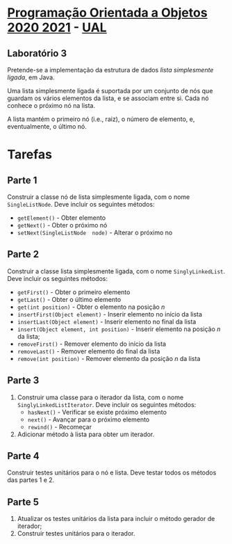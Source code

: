 # [Programação Orientada a Objetos 2020 2021](https://elearning.ual.pt/course/view.php?id`2334) - [UAL](https://autonoma.pt/)

## Laboratório 3

Pretende-se a implementação da estrutura de dados *lista simplesmente ligada*, em Java.

Uma lista simplesmente ligada é suportada por um conjunto de nós que guardam os vários elementos da lista, e se associam entre si. Cada nó conhece o próximo nó na lista.

A lista mantém o primeiro nó (i.e., raiz), o número de elemento, e, eventualmente, o último nó.

# Tarefas

## Parte 1

Construir a classe nó de lista simplesmente ligada, com o nome `SingleListNode`. Deve incluir os seguintes métodos:

- `getElement()` - Obter elemento
- `getNext()` - Obter o próximo nó
- `setNext(SingleListNode  node)` - Alterar o próximo no

## Parte 2

Construir a classe lista simplesmente ligada, com o nome `SinglyLinkedList`. Deve incluir os seguintes métodos:

- `getFirst()` - Obter o primeiro elemento
- `getLast()` - Obter o último elemento
- `get(int position)` - Obter o elemento na posição *n*
- `insertFirst(Object element)` - Inserir elemento no início da lista
- `insertLast(Object element)` - Inserir elemento no final da lista
- `insert(Object element, int position)` -  Inserir elemento na posição *n* da lista;
- `removeFirst()` - Remover elemento do início da lista
- `removeLast()` - Remover elemento do final da lista
- `remove(int position)` - Remover elemento da posição *n* da lista

## Parte 3

1. Construir uma classe para o iterador da lista, com o nome `SinglyLinkedListIterator`. Deve incluir os seguintes métodos:
   - `hasNext()` - Verificar se existe próximo elemento
   - `next()` - Avançar para o próximo elemento
   - `rewind()` - Recomeçar
2. Adicionar método à lista para obter um iterador.

## Parte 4

Construir testes unitários para o nó e lista. Deve testar todos os métodos das partes 1 e 2.

## Parte 5

1. Atualizar os testes unitários da lista para incluir o método gerador de iterador;
2. Construir testes unitários para o iterador.
